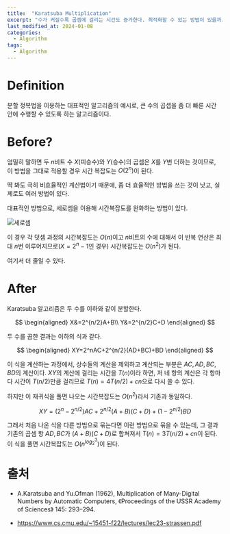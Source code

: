 ```yaml
---
title:  "Karatsuba Multiplication"
excerpt: "수가 커질수록 곱셈에 걸리는 시간도 증가한다. 최적화할 수 있는 방법이 있을까...?"
last_modified_at: 2024-01-08
categories:
  - Algorithm
tags:
  - Algorithm
---
```

# Definition
분할 정복법을 이용하는 대표적인 알고리즘의 예시로, 큰 수의 곱셉을 좀 더 빠른 시간 안에 수행할 수 있도록 하는 알고리즘이다.

# Before?
엄밀히 말하면 두 $n$비트 수 $X$(피승수)와 $Y$(승수)의 곱셈은 $X$를 $Y$번 더하는 것이므로, 이 방법을 그대로 적용할 경우 시간 복잡도는 $O(2^n)$이 된다.

딱 봐도 극히 비효율적인 계산법이기 때문에, 좀 더 효율적인 방법을 쓰는 것이 낫고, 실제로도 여러 방법이 있다.

대표적인 방법으로, 세로셈을 이용해 시간복잡도를 완화하는 방법이 있다.

![세로셈](https://github.com/magatonman/magatonman.github.io/assets/47918242/eaac3474-0a5d-49cd-8189-db8e1307764e)


이 경우 각 덧셈 과정의 시간복잡도는 $O(n)$이고 $n$비트의 수에 대해서 이 반복 연산은 최대 $n$번 이루어지므로($X=2^n-1$인 경우) 시간복잡도는 $O(n^2)$가 된다.

여기서 더 줄일 수 있다.

# After
Karatsuba 알고리즘은 두 수를 이하와 같이 분할한다. 

$$
\begin{aligned}
    X&=2^{n/2}A+B\\
    Y&=2^{n/2}C+D
\end{aligned}
$$

두 수를 곱한 결과는 이하의 식과 같다.

$$
\begin{aligned}
    XY=2^nAC+2^{n/2}(AD+BC)+BD
\end{aligned}
$$

이 식을 계산하는 과정에서, 상수들의 계산을 제외하고 계산되는 부분은 $AC, AD, BC, BD$의 계산이다. $XY$의 계산에 걸리는 시간을 $T(n)$이라 하면, 저 네 항의 계산은 각 항마다 시간이 $T(n/2)$만큼 걸리므로 $T(n)=4T(n/2)+cn$으로 다시 쓸 수 있다.

하지만 이 재귀식을 풀면 나오는 시간복잡도는 $O(n^2)$라서 기존과 동일하다.

$$
XY=(2^n-2^{n/2})AC+2^{n/2}(A+B)(C+D)+(1-2^{n/2})BD
$$

그래서 처음 나온 식을 다른 방법으로 묶는다면 이런 방법으로 묶을 수 있는데, 그 결과 기존의 곱셈 항 $AD, BC$가 $(A+B)(C+D)$로 합쳐져서 $T(n)=3T(n/2)+cn$이 된다. 이 식을 풀면 시간복잡도는 $O(n^{log_2^3})$이 된다.

# 출처
* A.Karatsuba and Yu.Ofman (1962), Multiplication of Many-Digital Numbers by Automatic Computers, 《Proceedings of the USSR Academy of Sciences》 145: 293–294.

* <https://www.cs.cmu.edu/~15451-f22/lectures/lec23-strassen.pdf>